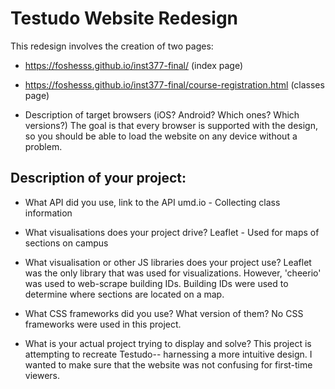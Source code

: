 # Testudo Website Redesign
This redesign involves the creation of two pages:
- https://foshesss.github.io/inst377-final/ (index page)
- https://foshesss.github.io/inst377-final/course-registration.html (classes page)

- Description of target browsers (iOS? Android? Which ones? Which versions?)
The goal is that every browser is supported with the design, so you should be able to load
the website on any device without a problem.

## Description of your project:
- What API did you use, link to the API
umd.io - Collecting class information

- What visualisations does your project drive?
Leaflet - Used for maps of sections on campus

- What visualisation or other JS libraries does your project use?
Leaflet was the only library that was used for visualizations. However, 'cheerio' was used to web-scrape building IDs. Building IDs were used to determine where sections are located on a map.

- What CSS frameworks did you use? What version of them?
No CSS frameworks were used in this project.

- What is your actual project trying to display and solve?
This project is attempting to recreate Testudo-- harnessing a more intuitive design. I wanted to make sure that the website was not confusing for first-time viewers.
